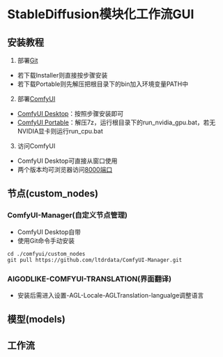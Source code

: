 # StableDiffusion模块化工作流GUI
## 安装教程
1. 部署[Git](https://github.com/git-for-windows/git/releases)
- 若下载Installer则直接按步骤安装
- 若下载Portable则先解压把根目录下的bin加入环境变量PATH中
2. 部署[ComfyUI](https://www.comfy.org)
- [ComfyUI Desktop](https://dl.todesktop.com/241012ess7yxs0e/windows/nsis/x64)：按照步骤安装即可
- [ComfyUI Portable](https://github.com/comfyanonymous/ComfyUI)：解压7z，运行根目录下的run_nvidia_gpu.bat，若无NVIDIA显卡则运行run_cpu.bat
3. 访问ComfyUI
- ComfyUI Desktop可直接从窗口使用
- 两个版本均可浏览器访问[8000端口](http://localhost:8000)
## 节点(custom_nodes)
### ComfyUI-Manager(自定义节点管理)
- ComfyUI Desktop自带
- 使用Git命令手动安装
```shell
cd ./comfyui/custom_nodes
git pull https://github.com/ltdrdata/ComfyUI-Manager.git
```
### AIGODLIKE-COMFYUI-TRANSLATION(界面翻译)
- 安装后需进入设置-AGL-Locale-AGLTranslation-langualge调整语言
## 模型(models)

## 工作流

